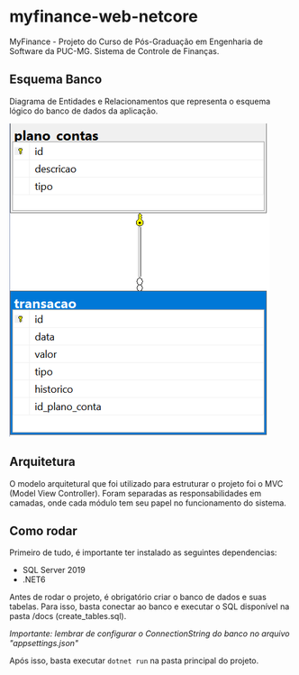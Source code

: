 # myfinance-web-netcore

MyFinance - Projeto do Curso de Pós-Graduação em Engenharia de Software da PUC-MG. Sistema de Controle de Finanças.

## Esquema Banco

Diagrama de Entidades e Relacionamentos que representa o esquema lógico do banco de dados da aplicação.

<img src='docs\DB_DER.png' alt='Diagrama de Entidades e Relacionamentos'>


## Arquitetura

O modelo arquitetural que foi utilizado para estruturar o projeto foi o MVC (Model View Controller). Foram separadas as responsabilidades em camadas, onde cada módulo tem seu papel no funcionamento do sistema.

## Como rodar

Primeiro de tudo, é importante ter instalado as seguintes dependencias:

- SQL Server 2019
- .NET6

Antes de rodar o projeto, é obrigatório criar o banco de dados e suas tabelas.
Para isso, basta conectar ao banco e executar o SQL disponível na pasta /docs (create_tables.sql).

*Importante: lembrar de configurar o ConnectionString do banco no arquivo "appsettings.json"*

Após isso, basta executar `dotnet run` na pasta principal do projeto.